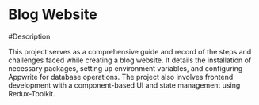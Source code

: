 # Blog Website

#Description

This project serves as a comprehensive guide and record of the steps and challenges faced while creating a blog website. It details the installation of necessary packages, setting up environment variables, and configuring Appwrite for database operations. 
The project also involves frontend development with a component-based UI and state management using Redux-Toolkit.
